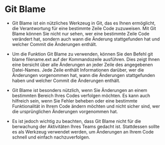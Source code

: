 # Git Blame

- Git Blame ist ein nützliches Werkzeug in Git, das es Ihnen ermöglicht, die
Verantwortung für eine bestimmte Zeile Code zuzuweisen. Mit Git Blame können Sie
nicht nur sehen, wer eine bestimmte Zeile Code verändert hat, sondern auch wann
die Änderung stattgefunden hat und welcher Commit die Änderungen enthält.

- Um die Funktion Git Blame zu verwenden, können Sie den Befehl git blame
filename.ext auf der Kommandozeile ausführen. Dies zeigt Ihnen eine bersicht
über alle Änderungen an jeder Zeile des angegebenen Datei-Names. Jede Zeile
enthält Informationen darüber, wer die Änderungen vorgenommen hat, wann die
Änderungen stattgefunden haben und welcher Commit die Änderungen enthält.

- Git Blame ist besonders nützlich, wenn Sie Änderungen an einem bestimmten
Bereich Ihres Codes verfolgen möchten. Es kann auch hilfreich sein, wenn Sie
Fehler beheben oder eine bestimmte Funktionalität in Ihrem Code ändern möchten
und nicht sicher sind, wer die ursprünglichen Änderungen vorgenommen hat.

- Es ist jedoch wichtig zu beachten, dass Git Blame nicht für die berwachung der
Aktivitäten Ihres Teams gedacht ist. Stattdessen sollte es als Werkzeug
verwendet werden, um Änderungen an Ihrem Code schnell und einfach
nachzuverfolgen.
